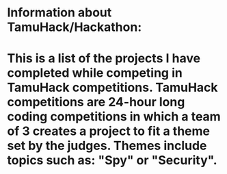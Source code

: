 # Information about TamuHack/Hackathon:

# This is a list of the projects I have completed while competing in TamuHack competitions. TamuHack competitions are 24-hour long coding competitions in which a team of 3 creates a project to fit a theme set by the judges. Themes include topics such as: "Spy" or "Security".
